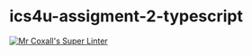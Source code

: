 # ics4u-assigment-2-typescript

[![Mr Coxall's Super Linter](https://github.com/Igor-Zhelezniak-1/ics4u-assigment-2-typescript/workflows/Mr%20Coxall's%20Super%20Linter/badge.svg)](https://github.com/Igor-Zhelezniak-1/ics4u-assigment-2-typescript/actions/)
